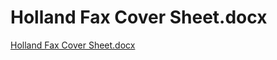 # Holland Fax Cover Sheet.docx

[Holland Fax Cover Sheet.docx](Holland%20Fax%20Cover%20Sheet%20docx%20d2bad19a09a24b05be43207e3aa4bd36/Holland_Fax_Cover_Sheet.docx)